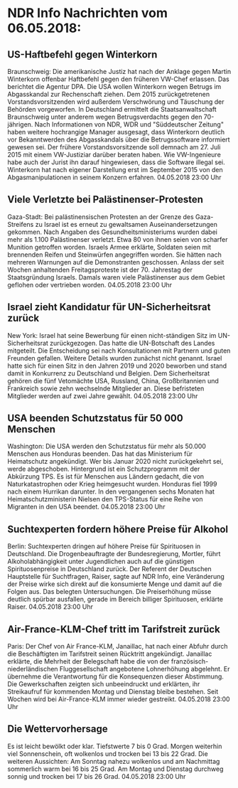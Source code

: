 # NDR Info Nachrichten vom 06.05.2018:


## US-Haftbefehl gegen Winterkorn
Braunschweig: Die amerikanische Justiz hat nach der Anklage gegen Martin Winterkorn offenbar Haftbefehl gegen den früheren VW-Chef erlassen. Das berichtet die Agentur DPA. Die USA wollen Winterkorn wegen Betrugs im Abgasskandal zur Rechenschaft ziehen. Dem 2015 zurückgetretenen Vorstandsvorsitzenden wird außerdem Verschwörung und Täuschung der Behörden vorgeworfen. In Deutschland ermittelt die Staatsanwaltschaft Braunschweig unter anderem wegen Betrugsverdachts gegen den 70-jährigen. Nach Informationen von NDR, WDR und "Süddeutscher Zeitung" haben weitere hochrangige Manager ausgesagt, dass Winterkorn deutlich vor Bekanntwerden des Abgasskandals über die Betrugssoftware informiert gewesen sei. Der frühere Vorstandsvorsitzende soll demnach am 27. Juli 2015 mit einem VW-Justiziar darüber beraten haben. Wie VW-Ingenieure habe auch der Jurist ihn darauf hingewiesen, dass die Software illegal sei. Winterkorn hat nach eigener Darstellung erst im September 2015 von den Abgasmanipulationen in seinem Konzern erfahren. 04.05.2018 23:00 Uhr 

## Viele Verletzte bei Palästinenser-Protesten
Gaza-Stadt: Bei palästinensischen Protesten an der Grenze des Gaza-Streifens zu Israel ist es erneut zu gewaltsamen Auseinandersetzungen gekommen. Nach Angaben des Gesundheitsministeriums wurden dabei mehr als 1.100 Palästinenser verletzt. Etwa 80 von ihnen seien von scharfer Munition getroffen worden. Israels Armee erklärte, Soldaten seien mit brennenden Reifen und Steinwürfen angegriffen worden. Sie hätten nach mehreren Warnungen auf die Demonstranten geschossen. Anlass der seit Wochen anhaltenden Freitagsproteste ist der 70. Jahrestag der Staatsgründung Israels. Damals waren viele Palästinenser aus dem Gebiet geflohen oder vertrieben worden. 04.05.2018 23:00 Uhr 

## Israel zieht Kandidatur für UN-Sicherheitsrat zurück
New York: Israel hat seine Bewerbung für einen nicht-ständigen Sitz im UN-Sicherheitsrat zurückgezogen. Das hatte die UN-Botschaft des Landes mitgeteilt. Die Entscheidung sei nach Konsultationen mit Partnern und guten Freunden gefallen. Weitere Details wurden zunächst nicht genannt. Israel hatte sich für einen Sitz in den Jahren 2019 und 2020 beworben und stand damit in Konkurrenz zu Deutschland und Belgien. Dem Sicherheitsrat gehören die fünf Vetomächte USA, Russland, China, Großbritannien und Frankreich sowie zehn wechselnde Mitglieder an. Diese befristeten Mitglieder werden auf zwei Jahre gewählt. 04.05.2018 23:00 Uhr 

## USA beenden Schutzstatus für 50 000 Menschen
Washington: Die USA werden den Schutzstatus für mehr als 50.000 Menschen aus Honduras beenden. Das hat das Ministerium für Heimatschutz angekündigt. Wer bis Januar 2020 nicht zurückgekehrt sei, werde abgeschoben. Hintergrund ist ein Schutzprogramm mit der Abkürzung TPS. Es ist für Menschen aus Ländern gedacht, die von Naturkatastrophen oder Krieg heimgesucht wurden. Honduras fiel 1999 nach einem Hurrikan darunter. In den vergangenen sechs Monaten hat Heimatschutzministerin Nielsen den TPS-Status für eine Reihe von Migranten in den USA beendet. 04.05.2018 23:00 Uhr 

## Suchtexperten fordern höhere Preise für Alkohol
Berlin: Suchtexperten dringen auf höhere Preise für Spirituosen in Deutschland. Die Drogenbeauftragte der Bundesregierung, Mortler, führt Alkoholabhängigkeit unter Jugendlichen auch auf die günstigen Spirituosenpreise in Deutschland zurück. Der Referent der Deutschen Hauptstelle für Suchtfragen, Raiser, sagte auf NDR Info, eine Veränderung der Preise wirke sich direkt auf die konsumierte Menge und damit auf die Folgen aus. Das belegten Untersuchungen. Die Preiserhöhung müsse deutlich spürbar ausfallen, gerade im Bereich billiger Spirituosen, erklärte Raiser. 04.05.2018 23:00 Uhr 

## Air-France-KLM-Chef tritt im Tarifstreit zurück
Paris: Der Chef von Air France-KLM, Janaillac, hat nach einer Abfuhr durch die Beschäftigten im Tarifstreit seinen Rücktritt angekündigt. Janaillac erklärte, die Mehrheit der Belegschaft habe die von der französisch-niederländischen Fluggesellschaft angebotene Lohnerhöhung abgelehnt. Er übernehme die Verantwortung für die Konsequenzen dieser Abstimmung. Die Gewerkschaften zeigten sich unbeeindruckt und erklärten, ihr Streikaufruf für kommenden Montag und Dienstag bleibe bestehen. Seit Wochen wird bei Air-France-KLM immer wieder gestreikt. 04.05.2018 23:00 Uhr 

## Die Wettervorhersage
Es ist leicht bewölkt oder klar. Tiefstwerte 7 bis 0 Grad. Morgen weiterhin viel Sonnenschein, oft wolkenlos und trocken bei 13 bis 22 Grad. Die weiteren Aussichten: Am Sonntag nahezu wolkenlos und am Nachmittag sommerlich warm bei 16 bis 25 Grad. Am Montag und Dienstag durchweg sonnig und trocken bei 17 bis 26 Grad. 04.05.2018 23:00 Uhr 
